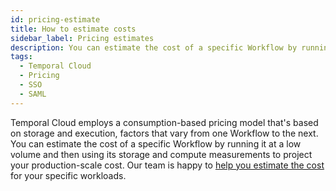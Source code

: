 ```yaml
---
id: pricing-estimate
title: How to estimate costs
sidebar_label: Pricing estimates
description: You can estimate the cost of a specific Workflow by running it at a low volume and then using its storage and compute measurements to project your production-scale cost.
tags:
  - Temporal Cloud
  - Pricing
  - SSO
  - SAML
---
```


Temporal Cloud employs a consumption-based pricing model that's based on storage and execution, factors that vary from one Workflow to the next. You can estimate the cost of a specific Workflow by running it at a low volume and then using its storage and compute measurements to project your production-scale cost. Our team is happy to [help you estimate the cost](https://pages.temporal.io/contact-us) for your specific workloads.
